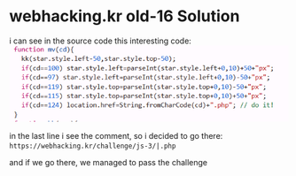 # webhacking.kr old-16 Solution

i can see in the source code this interesting code:
![alt text](./images/old-16.png)

in the last line i see the comment, so i decided to go there:
`https://webhacking.kr/challenge/js-3/|.php`

and if we go there, we managed to pass the challenge
